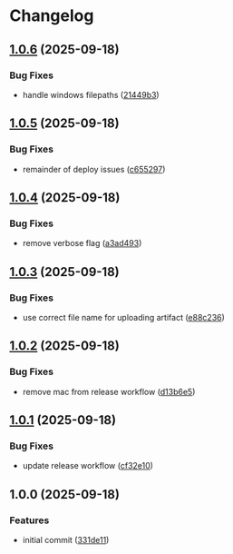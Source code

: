 # Changelog

## [1.0.6](https://github.com/jchantrell/exiledb/compare/v1.0.5...v1.0.6) (2025-09-18)


### Bug Fixes

* handle windows filepaths ([21449b3](https://github.com/jchantrell/exiledb/commit/21449b3a0d173d760f8db6feee3b114085b3cc7e))

## [1.0.5](https://github.com/jchantrell/exiledb/compare/v1.0.4...v1.0.5) (2025-09-18)


### Bug Fixes

* remainder of deploy issues ([c655297](https://github.com/jchantrell/exiledb/commit/c655297f57abcad80a472f05d2b54f859ba76605))

## [1.0.4](https://github.com/jchantrell/exiledb/compare/v1.0.3...v1.0.4) (2025-09-18)


### Bug Fixes

* remove verbose flag ([a3ad493](https://github.com/jchantrell/exiledb/commit/a3ad4937b81405aa2b42d13114c956ff318fed26))

## [1.0.3](https://github.com/jchantrell/exiledb/compare/v1.0.2...v1.0.3) (2025-09-18)


### Bug Fixes

* use correct file name for uploading artifact ([e88c236](https://github.com/jchantrell/exiledb/commit/e88c2360db93f4824fe0c9988f1eac80811e1b5c))

## [1.0.2](https://github.com/jchantrell/exiledb/compare/v1.0.1...v1.0.2) (2025-09-18)


### Bug Fixes

* remove mac from release workflow ([d13b6e5](https://github.com/jchantrell/exiledb/commit/d13b6e5888e46a4967bf6ae0e02e2b350633cb2a))

## [1.0.1](https://github.com/jchantrell/exiledb/compare/v1.0.0...v1.0.1) (2025-09-18)


### Bug Fixes

* update release workflow ([cf32e10](https://github.com/jchantrell/exiledb/commit/cf32e1007cf3434d883e4174eb1b536cf9106a00))

## 1.0.0 (2025-09-18)


### Features

* initial commit ([331de11](https://github.com/jchantrell/exiledb/commit/331de11f0b172859ff829a19aa55b5e64aa7e5ce))

